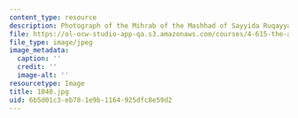```yaml
---
content_type: resource
description: Photograph of the Mihrab of the Mashhad of Sayyida Ruqayya.
file: https://ol-ocw-studio-app-qa.s3.amazonaws.com/courses/4-615-the-architecture-of-cairo-spring-2002/6b5d01c3eb781e9b1164925dfc8e59d2_1040.jpg
file_type: image/jpeg
image_metadata:
  caption: ''
  credit: ''
  image-alt: ''
resourcetype: Image
title: 1040.jpg
uid: 6b5d01c3-eb78-1e9b-1164-925dfc8e59d2
---
```


